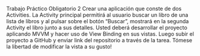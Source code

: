 Trabajo Práctico Obligatorio 2
Crear una aplicación que conste de dos Activities. La Activity principal permitirá al usuario buscar un
libro de una lista de libros y al pulsar sobre el botón “Buscar”, mostrará en la segunda Activity el libro
junto a sus detalles.
Usted deberá desarrollar el proyecto aplicando MVVM y hacer uso de View Binding en sus vistas.
Luego subir el proyecto a GitHub y enviar link del repositorio a través de la tarea.
Tómese la libertad de modificar la vista a su gusto!
